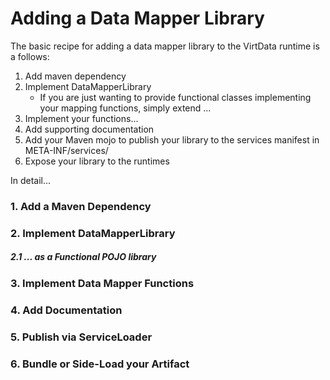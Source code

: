 # Adding a Data Mapper Library

The basic recipe for adding a data mapper library to the VirtData runtime is a follows:

1. Add maven dependency
2. Implement DataMapperLibrary
   - If you are just wanting to provide functional classes implementing your mapping functions, simply extend ...
3. Implement your functions...
4. Add supporting documentation
5. Add your Maven mojo to publish
   your library to the services manifest in META-INF/services/
6. Expose your library to the runtimes
   
In detail...

### 1. Add a Maven Dependency

### 2. Implement DataMapperLibrary

##### 2.1 ... as a Functional POJO library

### 3. Implement Data Mapper Functions

### 4. Add Documentation

### 5. Publish via ServiceLoader

### 6. Bundle or Side-Load your Artifact

